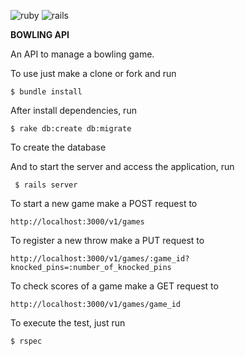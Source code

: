 ![ruby](https://img.shields.io/badge/Ruby-2.3.0-green.svg)
![rails](https://img.shields.io/badge/Rails-5.0.0-green.svg)

**BOWLING API**

An API to manage a bowling game.

To use just make a clone or fork and run

<code>$ bundle install </code>

After install dependencies, run

<code>$ rake db:create db:migrate</code>

To create the database

And to start the server and access the application, run

<code> $ rails server</code>

To start a new game make a POST request to

<code>http://localhost:3000/v1/games</code>

To register a new throw make a PUT request to

<code>http://localhost:3000/v1/games/:game_id?knocked_pins=:number_of_knocked_pins</code>

To check scores of a game make a GET request to

<code>http://localhost:3000/v1/games/game_id</code>

To execute the test, just run

<code>$ rspec</code>
